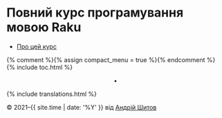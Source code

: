 # Повний курс програмування мовою Raku

* [Про цей курс](/about-this-course)

{% comment %}{% assign compact_menu = true %}{% endcomment %}
{% include toc.html %}


<center>•</center>

{% include translations.html %}

© 2021–{{ site.time | date: '%Y' }} від <a href="https://andrewshitov.com/">Андрій Шитов</a>
